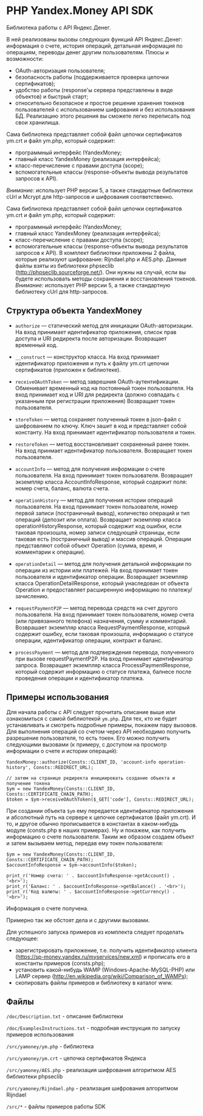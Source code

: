 PHP Yandex.Money API SDK
========================

Библиотека работы с API Яндекс.Денег.

В ней реализованы вызовы следующих функций API Яндекс.Денег: информация о счете, история операций, детальная информация по операциям, переводы денег другим пользователям. 
Плюсы и возможности: 

* OAuth-авторизация пользователя;
* безопасность работы (поддерживается проверка цепочки сертификатов);
* удобство работы (response'ы сервера представлены в виде объектов) и быстрый старт;
* относительно безопасное и простое решение хранения токенов пользователей с использованием шифрования и без использования БД. Реализацию этого решения вы сможете легко переписать под свои хранилища.

Сама библиотека представляет собой файл цепочки сертификатов ym.crt и файл ym.php, который содержит:

* программный интерфейс IYandexMoney; 
* главный класс YandexMoney (реализация интерфейса);
* класс-перечисление с правами доступа (scope);
* вспомогательные классы (response-объекты вывода результатов запросов к API).

*Внимание:* использует PHP версии 5, а также стандартные библиотеки cUrl и Mcrypt для http-запросов и шифрования соответственно. 

Сама библиотека представляет собой файл цепочки сертификатов ym.crt и файл ym.php, который содержит:

* программный интерфейс IYandexMoney; 
* главный класс YandexMoney (реализация интерфейса);
* класс-перечисление с правами доступа (scope);
* вспомогательные классы (response-объекты вывода результатов запросов к API).
В комплект библиотеки приложены 2 файла, которые реализуют шифрование: Rijndael.php и AES.php. Данные файлы взяты из библиотеки phpseclib (http://phpseclib.sourceforge.net/). Они нужны на случай, если вы будете использовать методы сохранения и восстановления токенов. 
*Внимание:* использует PHP версии 5, а также стандартную библиотеку cUrl для http-запросов.

Структура объекта YandexMoney
----------------------------

* `authorize` — статический метод для инициации OAuth-авторизации. 
На вход принимает идентификатор приложения, список прав доступа и URI редиректа после авторизации.
Возвращает временный код.

* `__construct` — конструктор класса. 
На вход принимает идентификатор приложения и путь к файлу ym.crt цепочки сертификатов (приложен к библиотеке).

* `receiveOAuthToken` — метод заврешния OAuth-аутентификации. Обменивает временный код на постоянный токен пользователя.
На вход принимает код и URI для редиректа (должно совпадать с указанным при регистрации приложения)
Возвращает токен пользователя.

* `storeToken` — метод сохраняет полученный токен в json-файл с шифрованием по ключу. Ключ зашит в код и представляет собой константу.
На вход принимает идентификатор пользователя и токен.

* `restoreToken` — метод восстановливает сохраненный ранее токен.
На вход принмает идентификатор пользователя.
Возвращает токен пользователя.

* `accountInfo` — метод для получения информации о счете пользователя.
На вход принимает токен пользователя.
Возвращает экземпляр класса AccountInfoResponse, который содержит поля: номер счета, баланс, валюта счета.

* `operationHistory` — метод для получения истории операций пользователя. 
На вход принимает токен пользователя, номер первой записи (постраничный вывод), количество операций и тип операций (депозит или оплата).
Возвращает экземпляр класса operationHistoryResponse, который содержит код ошибки, если таковая произошла, номер записи следующей страницы, если таковая есть (постраничный вывод) и массив операций. Операции представляют собой объект Operation (сумма, время, и комментарии к операции).

* `operationDetail` — метод для получения детальной информации по операции из истории или платежей.
На вход принимает токен пользователя и идентификатор операции.
Возвращает экземпляр класса OperationDetailResponse, который унаследован от объекта Operation и предоставляет расширенную информацию по платежу/зачислению.

* `requestPaymentP2P` — метод перевода средств на счет другого пользователя. 
На вход принимает токен пользователя, номер счета (или привязанного телефона) назначения, сумму и комментарий.
Возврашает экземпляр класса RequestPaymentResponse, который содержит ошибку, если таковая произошла, информацию о статусе операции, идентификатор операции, контракт и баланс.

* `processPayment` — метод для подтверждения перевода, полученного при вызове requestPaymentP2P. 
На вход принимает идентификатор запроса.
Возвращает экземпляр класса ProcessPaymentResponse, который содержит информацию о статусе платежа, балнесе после проведения операции и идентификатор платежа.


Примеры использования
---------------------

Для начала работы с API следует прочитать описание выше или ознакомиться с самой библиотекой `ym.php`. Для тех, кто не будет устанавливать и смотреть подробные примеры, покажем пару вызовов. 
Для выполнения операций со счетом через API необходимо получить разрешение пользователя, то есть токен. Его можно получить следующими вызовами (к примеру, с доступом на просмотр информации о счете и истории операций):

	YandexMoney::authorize(Consts::CLIENT_ID, 'account-info operation-history', Consts::REDIRECT_URL);

	// затем на странице редиректа инициировать создание объекта и получение токена
	$ym = new YandexMoney(Consts::CLIENT_ID, Consts::CERTIFICATE_CHAIN_PATH);	
	$token = $ym->receiveOAuthToken($_GET['code'], Consts::REDIRECT_URL);

При создании объекта `$ym` ему передается идентификатор приложения и абсолютный путь на сервере к цепочке сертификатов (файл ym.crt). И то, и другое обычно прописывается в константах в каком-нибудь модуле (consts.php в наших примерах). 
Ну и покажем, как получить информацию о счете пользователя. Таким же образом создаем объект и затем вызываем метод, передав ему токен пользователя:

	$ym = new YandexMoney(Consts::CLIENT_ID, Consts::CERTIFICATE_CHAIN_PATH);
	$accountInfoResponse = $ym->accountInfo($token);	

	print_r('Номер счета: ' . $accountInfoResponse->getAccount() . '<br>');
	print_r('Баланс: ' . $accountInfoResponse->getBalance() . '<br>');
	print_r('Код валюты: ' . $accountInfoResponse->getCurrency() . '<br>');	

Информация о счете получена. 

Примерно так же обстоят дела и с другими вызовами.

Для успешного запуска примеров из комплекта следует проделать следующее:

* зарегистрировать приложение, т.е. получить идентификатор клиента (https://sp-money.yandex.ru/myservices/new.xml) и прописать его в константы примеров (consts.php);
* установить какой-нибудь WAMP (Windows-Apache-MySQL-PHP) или LAMP сервер (http://en.wikipedia.org/wiki/Comparison_of_WAMPs);
* скопировать файлы примеров и библиотеку в каталог www.


Файлы
------

`/doc/Description.txt` - описание библиотеки

`/doc/ExamplesInstructions.txt` - подробная инструкция по запуску примеров использования

`/src/yamoney/ym.php` - библиотека

`/src/yamoney/ym.crt` - цепочка сертификатов Яндекса

`/src/yamoney/AES.php` - реализация шифрования алгоритмом AES библиотеки phpseclib

`/src/yamoney/Rijndael.php` - реализация шифрования алгоритмом Rijndael

`/src/*` - файлы примеров работы SDK
